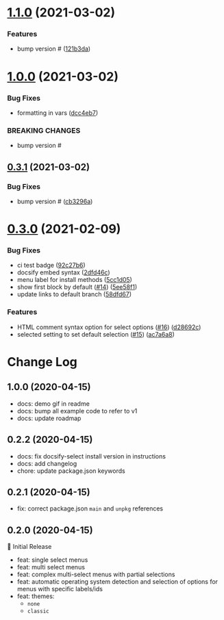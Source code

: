 # [1.1.0](https://github.com/jthegedus/docsify-select/compare/v1.0.0...v1.1.0) (2021-03-02)


### Features

* bump version # ([121b3da](https://github.com/jthegedus/docsify-select/commit/121b3dab46cd93e5b99b371978b19558440f8898))

# [1.0.0](https://github.com/jthegedus/docsify-select/compare/v0.3.1...v1.0.0) (2021-03-02)


### Bug Fixes

* formatting in vars ([dcc4eb7](https://github.com/jthegedus/docsify-select/commit/dcc4eb7c3e1356a8e11f5f210e58838832e97edf))


### BREAKING CHANGES

* bump version #

## [0.3.1](https://github.com/jthegedus/docsify-select/compare/v0.3.0...v0.3.1) (2021-03-02)


### Bug Fixes

* bump version # ([cb3296a](https://github.com/jthegedus/docsify-select/commit/cb3296a7c543ffbd392e20f683ed598be2ae1a40))

# [0.3.0](https://github.com/jthegedus/docsify-select/compare/v0.2.2...v0.3.0) (2021-02-09)


### Bug Fixes

* ci test badge ([92c27b6](https://github.com/jthegedus/docsify-select/commit/92c27b65711adaab99674ea15fba8be4dbfdb226))
* docsify embed syntax ([2dfd46c](https://github.com/jthegedus/docsify-select/commit/2dfd46c167d1e066091f95f7cc0f36572aa645a7))
* menu label for install methods ([5cc1d05](https://github.com/jthegedus/docsify-select/commit/5cc1d0514ce12dcd908a0be154860df05f096789))
* show first block by default ([#14](https://github.com/jthegedus/docsify-select/issues/14)) ([5ee58f1](https://github.com/jthegedus/docsify-select/commit/5ee58f10df5473699e23ffb34810c8a8c3904ce0))
* update links to default branch ([58dfd67](https://github.com/jthegedus/docsify-select/commit/58dfd67ed1e843adc9daedeeb3cda797dfa10e6b))


### Features

* HTML comment syntax option for select options ([#16](https://github.com/jthegedus/docsify-select/issues/16)) ([d28692c](https://github.com/jthegedus/docsify-select/commit/d28692ce8e578ffdfa34a66c1d64a66d206f274b))
* selected setting to set default selection ([#15](https://github.com/jthegedus/docsify-select/issues/15)) ([ac7a6a8](https://github.com/jthegedus/docsify-select/commit/ac7a6a80da9d169c9cb8fd0e51019812bb8050b2))

# Change Log

## 1.0.0 (2020-04-15)

- docs: demo gif in readme
- docs: bump all example code to refer to v1
- docs: update roadmap

## 0.2.2 (2020-04-15)

- docs: fix docsify-select install version in instructions
- docs: add changelog
- chore: update package.json keywords

## 0.2.1 (2020-04-15)

- fix: correct package.json `main` and `unpkg` references

## 0.2.0 (2020-04-15)

:tada: Initial Release

- feat: single select menus
- feat: multi select menus
- feat: complex multi-select menus with partial selections
- feat: automatic operating system detection and selection of options for menus with specific labels/ids
- feat: themes:
  - `none`
  - `classic`
